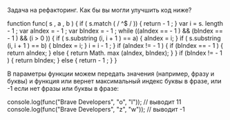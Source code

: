 Задача на рефакторинг. Как бы вы могли улучшить код ниже?


function func( s , a , b ) {
if ( s.match ( / ^$ / )) {
return - 1 ;
}
var i = s. length - 1 ;
var aIndex = - 1 ;
var bIndex = - 1 ;
while ((aIndex == - 1 ) && (bIndex == - 1 ) && (i > 0 )) {
if ( s.substring (i, i + 1 ) == a) {
aIndex = i;
}
if ( s.substring (i, i + 1 ) == b) {
bIndex = i;
}
i = i - 1 ;
}
if (aIndex != - 1 ) {
if (bIndex == - 1 ) {
return aIndex;
}
else {
return Math. max (aIndex, bIndex);
}
}
if (bIndex != - 1 ) {
return bIndex;
}
else {
return - 1 ;
}
}


В параметры функции можем передать значения (например, фразу и буквы) и функция или вернет максимальный индекс буквы в фразе, или -1 если нет фразы или буквы в фразе:  

console.log(func("Brave Developers", "o", "l")); // выводит 11
console.log(func("Brave Developers", "z", "w")); // выводит -1